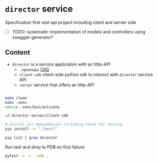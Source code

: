# ``director`` service

Specification first rest-api project including client and server side

- [ ] TODO: systematic implementation of models and controllers using swagger-generator?

## Content

- ``director`` is a service application with an http-API
    - ``.opeanapi`` [OAS]
    - ``client-sdk`` client-side python sdk to interact with ``director`` service API
    - ``server`` service that offers an http-API



```bash

make clean
make .venv
source .venv/bin/activate

cd director-servec/client-sdk

# install all dependencies including those for testing
pip install -e ".[test]"

pip list | grep director
```


Run test and drop to PDB on first failure

```bash
pytest -s -x --pdb .

```


[OAS]:https://github.com/OAI/OpenAPI-Specification